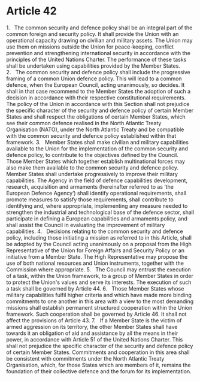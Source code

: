 # Article 42
1.   The common security and defence policy shall be an integral part of the common foreign and security policy. It shall provide the Union with an operational capacity drawing on civilian and military assets. The Union may use them on missions outside the Union for peace-keeping, conflict prevention and strengthening international security in accordance with the principles of the United Nations Charter. The performance of these tasks shall be undertaken using capabilities provided by the Member States. 2.   The common security and defence policy shall include the progressive framing of a common Union defence policy. This will lead to a common defence, when the European Council, acting unanimously, so decides. It shall in that case recommend to the Member States the adoption of such a decision in accordance with their respective constitutional requirements. The policy of the Union in accordance with this Section shall not prejudice the specific character of the security and defence policy of certain Member States and shall respect the obligations of certain Member States, which see their common defence realised in the North Atlantic Treaty Organisation (NATO), under the North Atlantic Treaty and be compatible with the common security and defence policy established within that framework. 3.   Member States shall make civilian and military capabilities available to the Union for the implementation of the common security and defence policy, to contribute to the objectives defined by the Council. Those Member States which together establish multinational forces may also make them available to the common security and defence policy. Member States shall undertake progressively to improve their military capabilities. The Agency in the field of defence capabilities development, research, acquisition and armaments (hereinafter referred to as ‘the European Defence Agency’) shall identify operational requirements, shall promote measures to satisfy those requirements, shall contribute to identifying and, where appropriate, implementing any measure needed to strengthen the industrial and technological base of the defence sector, shall participate in defining a European capabilities and armaments policy, and shall assist the Council in evaluating the improvement of military capabilities. 4.   Decisions relating to the common security and defence policy, including those initiating a mission as referred to in this Article, shall be adopted by the Council acting unanimously on a proposal from the High Representative of the Union for Foreign Affairs and Security Policy or an initiative from a Member State. The High Representative may propose the use of both national resources and Union instruments, together with the Commission where appropriate. 5.   The Council may entrust the execution of a task, within the Union framework, to a group of Member States in order to protect the Union's values and serve its interests. The execution of such a task shall be governed by Article 44. 6.   Those Member States whose military capabilities fulfil higher criteria and which have made more binding commitments to one another in this area with a view to the most demanding missions shall establish permanent structured cooperation within the Union framework. Such cooperation shall be governed by Article 46. It shall not affect the provisions of Article 43. 7.   If a Member State is the victim of armed aggression on its territory, the other Member States shall have towards it an obligation of aid and assistance by all the means in their power, in accordance with Article 51 of the United Nations Charter. This shall not prejudice the specific character of the security and defence policy of certain Member States. Commitments and cooperation in this area shall be consistent with commitments under the North Atlantic Treaty Organisation, which, for those States which are members of it, remains the foundation of their collective defence and the forum for its implementation.